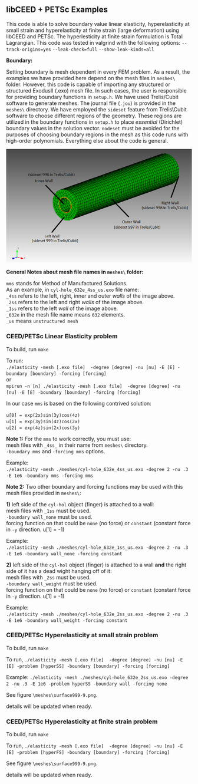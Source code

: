 ## libCEED + PETSc Examples
This code is able to solve boundary value linear elasticity, hyperelasticity at small strain and
hyperelasticity at finite strain (large deformation) using libCEED and PETSc. The hyperlesticity
at finite strain formulation is Total Lagrangian. This code was tested in valgrind with the
following options: `--track-origins=yes` `--leak-check=full` `--show-leak-kinds=all`

**Boundary:**

Setting boundary is mesh dependent in every FEM problem. As a result, the examples we have provided here depend on the  mesh files in `meshes\` folder. However, this code is capable of importing any structured or structured ExodusII (.exo) mesh file. In such cases, the user is responsible for providing boundary functions in `setup.h`. We have used Trelis/Cubit software to generate meshes. The journal file (`.jou`) is provided in the `meshes\` directory. We have employed the `sideset` feature from Trelis\Cubit software to choose different regions of the geometry. These regions are utilized in the boundary functions in `setup.h` to place *essential* (Dirichlet) boundary values in the solution vector. `nodeset` must be avoided for the purposes of choosing boundary regions in the mesh as this code runs with high-order polynomials. Everything else about the code is general.

![Image of finger](pictures/finger.png)

**General Notes about mesh file names in `meshes\` folder:**

`mms` stands for Method of Manufactured Solutions.\
As an example, in `cyl-hole_632e_4ss_us.exo` file name:\
   `_4ss` refers to the left, right, inner and outer *walls* of the image above.\
   `_2ss` refers to the left and right *walls* of the image above.\
   `_1ss` refers to the left *wall* of the image above.\
   `_632e` in the mesh file name means `632` elements.\
   `_us` means `unstructured mesh`

### CEED/PETSc Linear Elasticity problem

To build, run `make`

To run:\
 `./elasticity -mesh [.exo file]  -degree [degree] -nu [nu] -E [E] -boundary [boundary] -forcing [forcing]`\
 or\
  `mpirun -n [n] ./elasticity -mesh [.exo file]  -degree [degree] -nu [nu] -E [E] -boundary [boundary] -forcing [forcing]`

In our case `mms` is based on the following contrived solution:

`u[0] = exp(2x)sin(3y)cos(4z)`\
`u[1] = exp(3y)sin(4z)cos(2x)`\
`u[2] = exp(4z)sin(2x)cos(3y)`

**Note 1:** For the `mms` to work correctly, you must use: \
            mesh files with `_4ss_` in their name from `meshes\` directory.\
            `-boundary mms` and `-forcing mms` options.

Example:\
 `./elasticity -mesh ./meshes/cyl-hole_632e_4ss_us.exo -degree 2 -nu .3 -E 1e6 -boundary mms -forcing mms`

**Note 2:** Two other boundary and forcing functions may be used with this mesh files provided in `meshes\`:

**1)** left side of the `cyl-hol` object (finger) is attached to a wall:\
       mesh files with `_1ss` must be used.\
       `-boundary wall_none` must be used.\
       forcing function on that could be `none` (no force) or `constant` (constant force in `-y` direction. u[1] = -1)

Example:\
 `./elasticity -mesh ./meshes/cyl-hole_632e_1ss_us.exo -degree 2 -nu .3 -E 1e6 -boundary wall_none -forcing constant`

**2)** left side of the `cyl-hol` object (finger) is attached to a wall **and** the right side of it has a dead wight hanging off of it:\
   mesh files with `_2ss` must be used.\
   `-boundary wall_weight` must be used.\
   forcing function on that could be `none` (no force) or `constant` (constant force in `-y` direction. u[1] = -1)

Example:\
 `./elasticity -mesh ./meshes/cyl-hole_632e_2ss_us.exo -degree 2 -nu .3 -E 1e6 -boundary wall_weight -forcing constant`

### CEED/PETSc Hyperelasticity at small strain problem

To build, run `make`

To run, `./elasticity -mesh [.exo file]  -degree [degree] -nu [nu] -E [E] -problem [hyperSS] -boundary [boundary] -forcing [forcing]`

Example: `./elasticity -mesh ./meshes/cyl-hole_632e_2ss_us.exo -degree 2 -nu .3 -E 1e6 -problem hyperSS
-boundary wall -forcing none`

See figure `\meshes\surface999-9.png`.

details will be updated when ready.

### CEED/PETSc Hyperelasticity at finite strain problem

To build, run `make`

To run, `./elasticity -mesh [.exo file]  -degree [degree] -nu [nu] -E [E] -problem [hyperFS] -boundary [boundary] -forcing [forcing]`

See figure `\meshes\surface999-9.png`.

details will be updated when ready.
